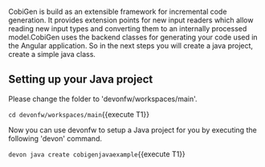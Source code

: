 CobiGen is build as an extensible framework for incremental code generation. It provides extension points for new input readers which allow reading new input types and converting them to an internally processed model.CobiGen uses the backend classes for generating your code used in the Angular application. So in the next steps you will create a java project, create a simple java class.


## Setting up your Java project

Please change the folder to &#39;devonfw/workspaces/main&#39;.

`cd devonfw/workspaces/main`{{execute T1}}

Now you can use devonfw to setup a Java project for you by executing the following 'devon' command.

`devon java create cobigenjavaexample`{{execute T1}}

